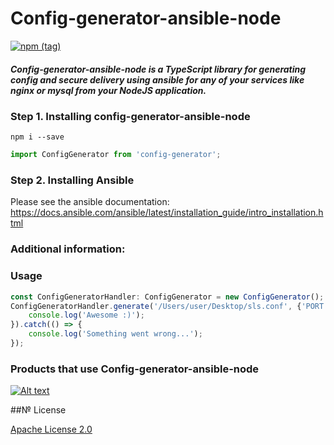 # Config-generator-ansible-node
[![npm (tag)](https://img.shields.io/npm/v/config-generator-ansible-node?style=for-the-badge)](https://www.npmjs.com/package/config-generator-ansible-node)
##### Config-generator-ansible-node is a TypeScript library for generating config and secure delivery using ansible for any of your services like nginx or mysql from your NodeJS application.

### Step 1. Installing config-generator-ansible-node

```shell script
npm i --save 
```

```typescript
import ConfigGenerator from 'config-generator'; 
```

### Step 2. Installing Ansible


Please see the ansible documentation:
 https://docs.ansible.com/ansible/latest/installation_guide/intro_installation.html
 
### Additional information: 


### Usage
```typescript
const ConfigGeneratorHandler: ConfigGenerator = new ConfigGenerator();
ConfigGeneratorHandler.generate('/Users/user/Desktop/sls.conf', {'PORT': 3000}, '/etc/sls.conf').then(() => {
    console.log('Awesome :)');
}).catch(() => {
    console.log('Something went wrong...');
});
```
### Products that use Config-generator-ansible-node



[![Alt text](https://callaba.io/img/logo-black.svg)](https://callaba.io/)


##№ License

[Apache License 2.0](https://github.com/yuriy-klerk/config-generator-ansible-node/blob/main/LICENSE)
